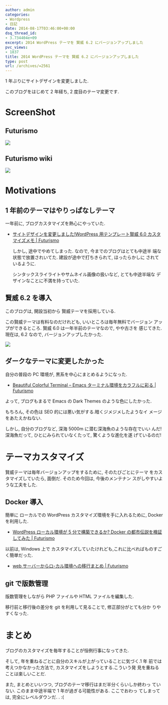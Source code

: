 ```yaml
---
author: admin
categories:
- Wordpress
- 日記
date: 2014-08-17T03:46:00+00:00
dsq_thread_id:
- 3.734404e+09
excerpt: 2014 WordPress テーマを 賢威 6.2 にバージョンアップしました
pvc_views:
- 1837
title: 2014 WordPress テーマを 賢威 6.2 にバージョンアップしました
type: post
url: /archives/=2561
---
```


1 年ぶりにサイトデザインを変更しました.

このブログをはじめて 2 年経ち, 2 度目のテーマ変更です.

ScreenShot
==========

Futurismo
---------

![](./..//img/2014-08-17-125026_futurismo_keni62.png)

Futurismo wiki
--------------

![](./../img/2014-08-17-124249_futurismo_wiki.png)

Motivations
===========

1 年前のテーマはやりっぱなしテーマ
----------------------------------

一年前に, ブログカスタマイズを熱心にやっていた.

-   [サイトデザインを変更しました!WordPress 用テンプレート賢威 6.0
    カスタマイズメモ | Futurismo](https://futurismo.biz/archives/1533)

    しかし, 途中でやめてしまった. なので, 今までのブログはとても中途半
    端な状態で放置されいてた. 建設が途中で打ちきられて, ほったらかしに
    されているように.

    シンタックスライライトやサムネイル画像の扱いなど, とても中途半端な
    デザインなことに不満を持っていた.

賢威 6.2 を導入
---------------

このブログは, 開設当初から 賢威テーマを採用している.

この賢威テーマは有料なのだけれども, いいところは毎年無料でバージョン
アップができるところ. 賢威 6.0 は一年半前のテーマなので, やや古さを
感じてきた.現在は, 6.2 なので, バージョンアップしたかった.

<script type="text/javascript" src="http://www.infotop.jp/click.js"></script>
<a href="http://www.seo-keni.jp/" onClick="return clickCount (248685, 2058);"><img src="http://www.infotop.jp/img/banner3_2058.jpg" border="0" /></a>

ダークなテーマに変更したかった
------------------------------

自分の普段の PC 環境が, 黒系を中心にまとめるようになった.

-   [Beautiful Colorful Terminal – Emacs ターミナル環境をカラフルに彩る
    | Futurismo](https://futurismo.biz/archives/2146)

よって, ブログもまるで Emacs の Dark Themes のような色にしたかった.

もちろん, その色は SEO 的には悪い気がする.暗くジメジメしたようなイ
メージをあたえかねない.

しかし, 自分のブログなど, 深海 5000m に潜む深海魚のような存在でいい
んだ! 深海魚だって, ひとにみられていなくたって, 驚くような進化を遂
げているのだ!

テーマカスタマイズ
==================

賢威テーマは毎年バージョンアップをするために, そのたびごとにテーマ
をカスタマイズしていたら, 面倒だ. そのため今回は, 今後のメンテナン
スがしやすいような工夫をした.

Docker 導入
-----------

簡単に ローカルでの WordPress カスタマイズ環境を手に入れるために, Docker
を利用した.

-   [WordPress ローカル環境が 5 分で構築できるか? Docker
    の都市伝説を検証してみた |
    Futurismo](https://futurismo.biz/archives/2545)

以前は, Windows 上で
カスタマイズしていたけれども,これに比べればものすごく簡単だった.

-   [web サーバーからロ-カル環境への移行まとめ |
    Futurismo](https://futurismo.biz/archives/23)

git で版数管理
--------------

版数管理をしながら PHP ファイルや HTML ファイルを編集した.

移行前と移行後の差分を git を利用して見ることで, 修正部分がとても分か
りやすくなった.

まとめ
======

ブログのカスタマイズを毎年することが恒例行事になってきた.

そして, 年を重ねるごとに自分のスキルが上がっていることに気づく.1 年
前では考えつかなかった方法で, カスタマイズをしようとする.こういう発
見を重ねることは楽しいことだ.

また, まとめといいつつ, ブログのテーマ移行はまだ半分くらいしか終わっ
ていない. このまま中途半端で 1 年が過ぎる可能性がある. ここでおわっ
てしまっては, 完全にレベルダウンだ. . :(


